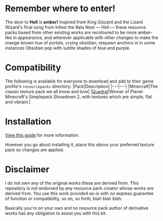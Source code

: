 # Remember where to enter!
The door to **Hell** is **amber!** Inspired from King Gizzard and the Lizard Wizard's final song from Infest the Rats Nest — _Hell_ — these resource packs based from other existing works are recoloured to be more amber-like in appearance, and wherever applicable with other changes to make the orange-brown hue of portals, crying obsidian, respawn anchors in in some instances Obsidian pop with subtle shades of blue and purple.

# Compatibility
The following is available for everyone to download and add to their game profile's `resourcepacks` directory:
|Pack|Description|
|---|---|
|Minecraft|The classic texture pack we all know and love|
|[Quadral](https://www.planetminecraft.com/texture-pack/ignafs-quadral-resourcepack/)|Winner of Planet Minecraft's Simplepack Showdown 2, with textures which are simple, flat and vibrant.|

# Installation
[View this guide](https://github.com/Hebgbs/minecraftMods/blob/master/howToSave.md) for more information.

However you go about installing it, place this _above_ your preferred texture pack so changes are applied.

# Disclaimer
I do not own any of the original works these are derived from. This repository is not endorsed by any resource pack creator whose works are derived from. You use this work provided _as-is_ with no express guarantee of function or compatibility, so on, so forth, blah blah blah.

Basically you're on your own and no resource pack author of derivative works has any obligation to assist you with this kit.
